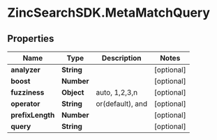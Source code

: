 # ZincSearchSDK.MetaMatchQuery

## Properties

Name | Type | Description | Notes
------------ | ------------- | ------------- | -------------
**analyzer** | **String** |  | [optional] 
**boost** | **Number** |  | [optional] 
**fuzziness** | **Object** | auto, 1,2,3,n | [optional] 
**operator** | **String** | or(default), and | [optional] 
**prefixLength** | **Number** |  | [optional] 
**query** | **String** |  | [optional] 


